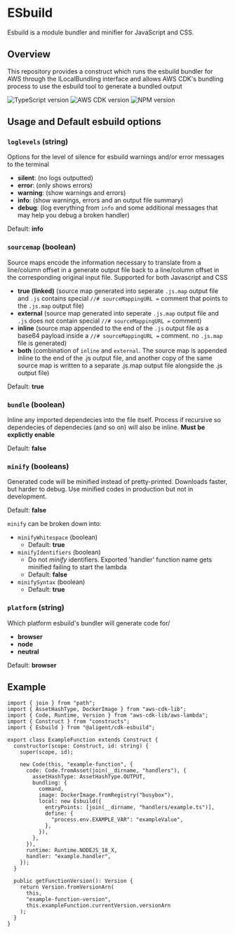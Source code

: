 # ESbuild 
Esbuild is a module bundler and minifier for JavaScript and CSS.

## Overview
This repository provides a construct which runs the esbuild bundler for AWS through the ILocalBundling interface and allows AWS CDK's bundling process to use the esbuild tool to generate a bundled output

![TypeScript version](https://img.shields.io/github/package-json/dependency-version/aligent/cdk-constructs/dev/typescript?filename=packages/esbuild/package.json&color=red) ![AWS CDK version](https://img.shields.io/github/package-json/dependency-version/aligent/cdk-constructs/dev/aws-cdk?filename=packages/esbuild/package.json) ![NPM version](https://img.shields.io/npm/v/%40aligent%2Fcdk-esbuild?color=green)

## Usage and Default esbuild options
### `loglevels` (string)
Options for the level of silence for esbuild warnings and/or error messages to the terminal

- **silent**: (no logs outputted)
- **error**: (only shows errors)
- **warning**: (show warnings and errors)
- **info**: (show warnings, errors and an output file summary)
- **debug**: (log everything from `info` and some additional messages that may help you debug a broken handler)

Default: **info**

### `sourcemap` (boolean)
Source maps encode the information necessary to translate from a line/column offset in a generate output file back to a line/column offset in the corresponding original input file. Supported for both Javascript and CSS

- **true (linked)**
(source map generated into seperate `.js.map` output file and `.js` contains special `//# sourceMappingURL =` comment that points to the `.js.map` output file)
- **external**
(source map generated into seperate `.js.map` output file and `.js` does not contain special `//# sourceMappingURL =` comment)
- **inline**
(source map appended to the end of the `.js` output file as a base64 payload inside a `//# sourceMappingURL =` comment. no `.js.map` file is generated)
- **both** 
(combination of `inline` and `external`. The source map is appended inline to the end of the .js output file, and another copy of the same source map is written to a separate .js.map output file alongside the .js output file)

Default: **true**

### `bundle` (boolean)
Inline any imported dependecies into the file itself. Process if recursive so dependecies of dependecies (and so on) will also be inline. **Must be explictly enable**

Default: **false**

### `minify` (booleans)
Generated code will be minified instead of pretty-printed. Downloads faster, but harder to debug. Use minified codes in production but not in development.

Default: **false**

`minify` can be broken down into: 
- `minifyWhitespace` (boolean)
  - Default: **true**
- `minifyIdentifiers` (boolean)
  - Do not _minify_ identifiers. Exported 'handler' function name gets minified failing to start the lambda
  - Default: **false**
- `minifySyntax` (boolean)
  - Default: **true**

### `platform` (string)
Which platform esbuild's bundler will generate code for/

- **browser**
- **node**
- **neutral**

Default: **browser**

## Example

```
import { join } from "path";
import { AssetHashType, DockerImage } from "aws-cdk-lib";
import { Code, Runtime, Version } from "aws-cdk-lib/aws-lambda";
import { Construct } from "constructs";
import { Esbuild } from "@aligent/cdk-esbuild";

export class ExampleFunction extends Construct {
  constructor(scope: Construct, id: string) {
    super(scope, id);

    new Code(this, "example-function", {
      code: Code.fromAsset(join(__dirname, "handlers"), {
        assetHashType: AssetHashType.OUTPUT,
        bundling: {
          command,
          image: DockerImage.fromRegistry("busybox"),
          local: new Esbuild({
            entryPoints: [join(__dirname, "handlers/example.ts")],
            define: {
              "process.env.EXAMPLE_VAR": "exampleValue",
            },
          }),
        },
      }),
      runtime: Runtime.NODEJS_18_X,
      handler: "example.handler",
    });
  }

  public getFunctionVersion(): Version {
    return Version.fromVersionArn(
      this,
      "example-function-version",
      this.exampleFunction.currentVersion.versionArn
    );
  }
}
```
